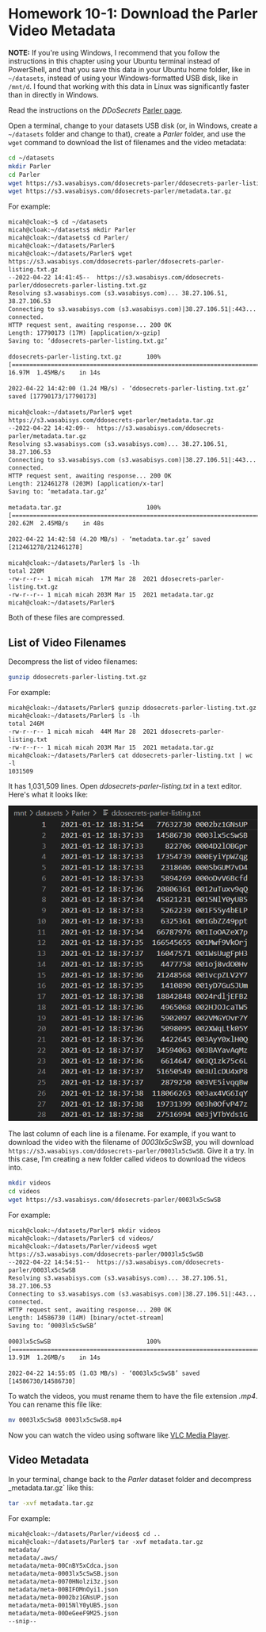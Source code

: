 # Homework 10-1: Download the Parler Video Metadata

**NOTE:** If you're using Windows, I recommend that you follow the instructions in this chapter using your Ubuntu terminal instead of PowerShell, and that you save this data in your Ubuntu home folder, like in `~/datasets`, instead of using your Windows-formatted USB disk, like in `/mnt/d`. I found that working with this data in Linux was significantly faster than in directly in Windows.

Read the instructions on the _DDoSecrets_ [Parler page](https://ddosecrets.com/wiki/Parler).

Open a terminal, change to your datasets USB disk (or, in Windows, create a `~/datasets` folder and change to that), create a _Parler_ folder, and use the `wget` command to download the list of filenames and the video metadata:

```sh
cd ~/datasets
mkdir Parler
cd Parler
wget https://s3.wasabisys.com/ddosecrets-parler/ddosecrets-parler-listing.txt.gz
wget https://s3.wasabisys.com/ddosecrets-parler/metadata.tar.gz
```

For example:

```
micah@cloak:~$ cd ~/datasets
micah@cloak:~/datasets$ mkdir Parler
micah@cloak:~/datasets$ cd Parler/
micah@cloak:~/datasets/Parler$
micah@cloak:~/datasets/Parler$ wget https://s3.wasabisys.com/ddosecrets-parler/ddosecrets-parler-listing.txt.gz
--2022-04-22 14:41:45--  https://s3.wasabisys.com/ddosecrets-parler/ddosecrets-parler-listing.txt.gz
Resolving s3.wasabisys.com (s3.wasabisys.com)... 38.27.106.51, 38.27.106.53
Connecting to s3.wasabisys.com (s3.wasabisys.com)|38.27.106.51|:443... connected.
HTTP request sent, awaiting response... 200 OK
Length: 17790173 (17M) [application/x-gzip]
Saving to: ‘ddosecrets-parler-listing.txt.gz’

ddosecrets-parler-listing.txt.gz       100%[============================================================================>]  16.97M  1.45MB/s    in 14s

2022-04-22 14:42:00 (1.24 MB/s) - ‘ddosecrets-parler-listing.txt.gz’ saved [17790173/17790173]

micah@cloak:~/datasets/Parler$ wget https://s3.wasabisys.com/ddosecrets-parler/metadata.tar.gz
--2022-04-22 14:42:09--  https://s3.wasabisys.com/ddosecrets-parler/metadata.tar.gz
Resolving s3.wasabisys.com (s3.wasabisys.com)... 38.27.106.51, 38.27.106.53
Connecting to s3.wasabisys.com (s3.wasabisys.com)|38.27.106.51|:443... connected.
HTTP request sent, awaiting response... 200 OK
Length: 212461278 (203M) [application/x-tar]
Saving to: ‘metadata.tar.gz’

metadata.tar.gz                        100%[============================================================================>] 202.62M  2.45MB/s    in 48s

2022-04-22 14:42:58 (4.20 MB/s) - ‘metadata.tar.gz’ saved [212461278/212461278]

micah@cloak:~/datasets/Parler$ ls -lh
total 220M
-rw-r--r-- 1 micah micah  17M Mar 28  2021 ddosecrets-parler-listing.txt.gz
-rw-r--r-- 1 micah micah 203M Mar 15  2021 metadata.tar.gz
micah@cloak:~/datasets/Parler$
```

Both of these files are compressed.

## List of Video Filenames

Decompress the list of video filenames:

```sh
gunzip ddosecrets-parler-listing.txt.gz
```

For example:

```
micah@cloak:~/datasets/Parler$ gunzip ddosecrets-parler-listing.txt.gz
micah@cloak:~/datasets/Parler$ ls -lh
total 246M
-rw-r--r-- 1 micah micah  44M Mar 28  2021 ddosecrets-parler-listing.txt
-rw-r--r-- 1 micah micah 203M Mar 15  2021 metadata.tar.gz
micah@cloak:~/datasets/Parler$ cat ddosecrets-parler-listing.txt | wc -l
1031509
```

It has 1,031,509 lines. Open _ddosecrets-parler-listing.txt_ in a text editor. Here's what it looks like:

![Viewing filenames in a text editor](./homework-10-1-filenames.png)

The last column of each line is a filename. For example, if you want to download the video with the filename of _0003lx5cSwSB_, you will download `https://s3.wasabisys.com/ddosecrets-parler/0003lx5cSwSB`. Give it a try. In this case, I’m creating a new folder called videos to download the videos into.

```sh
mkdir videos
cd videos
wget https://s3.wasabisys.com/ddosecrets-parler/0003lx5cSwSB
```

For example:

```
micah@cloak:~/datasets/Parler$ mkdir videos
micah@cloak:~/datasets/Parler$ cd videos/
micah@cloak:~/datasets/Parler/videos$ wget https://s3.wasabisys.com/ddosecrets-parler/0003lx5cSwSB
--2022-04-22 14:54:51--  https://s3.wasabisys.com/ddosecrets-parler/0003lx5cSwSB
Resolving s3.wasabisys.com (s3.wasabisys.com)... 38.27.106.51, 38.27.106.53
Connecting to s3.wasabisys.com (s3.wasabisys.com)|38.27.106.51|:443... connected.
HTTP request sent, awaiting response... 200 OK
Length: 14586730 (14M) [binary/octet-stream]
Saving to: ‘0003lx5cSwSB’

0003lx5cSwSB                           100%[============================================================================>]  13.91M  1.26MB/s    in 14s

2022-04-22 14:55:05 (1.03 MB/s) - ‘0003lx5cSwSB’ saved [14586730/14586730]
```

To watch the videos, you must rename them to have the file extension _.mp4_. You can rename this file like:

```sh
mv 0003lx5cSwSB 0003lx5cSwSB.mp4
```

Now you can watch the video using software like [VLC Media Player](https://www.videolan.org/).

## Video Metadata

In your terminal, change back to the _Parler_ dataset folder and decompress _metadata.tar.gz` like this:

```sh
tar -xvf metadata.tar.gz
```

For example:

```
micah@cloak:~/datasets/Parler/videos$ cd ..
micah@cloak:~/datasets/Parler$ tar -xvf metadata.tar.gz
metadata/
metadata/.aws/
metadata/meta-00CnBY5xCdca.json
metadata/meta-0003lx5cSwSB.json
metadata/meta-0070HNolzi3z.json
metadata/meta-00BIFOMnOyi1.json
metadata/meta-0002bz1GNsUP.json
metadata/meta-0015NlY0yUB5.json
metadata/meta-00DeGeeF9M25.json
--snip--
```